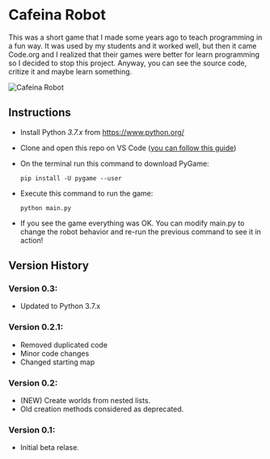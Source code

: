 # Cafeina Robot

This was a short game that I made some years ago to teach programming in a fun way. It was used by my students and it worked well, but then it came Code.org and I realized that their games were better for learn programming so I decided to stop this project. Anyway, you can see the source code, critize it and maybe learn something.

![Cafeina Robot](https://equilaterus.github.io/assets/img/projects/cafeina-robot.PNG)

## Instructions

* Install Python *3.7.x* from https://www.python.org/

* Clone and open this repo on VS Code ([you can follow this guide](https://github.com/equilaterus/wikilaterus/wiki/Cloning-a-repo-on-Github))

* On the terminal run this command to download PyGame:

    ```
    pip install -U pygame --user
    ```

* Execute this command to run the game:

    ```
    python main.py
    ```

* If you see the game everything was OK. You can modify main.py to change the robot behavior and re-run the previous command to see it in action!


## Version History


### Version 0.3:

* Updated to Python 3.7.x

### Version 0.2.1:


- Removed duplicated code
- Minor code changes
- Changed starting map

### Version 0.2:

- (NEW) Create worlds from nested lists.
- Old creation methods considered as deprecated.


### Version 0.1:

- Initial beta relase.
